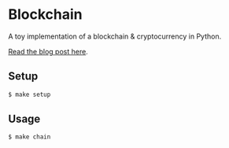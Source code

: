 # Blockchain

A toy implementation of a blockchain & cryptocurrency in Python.  

[Read the blog post here](https://www.adgefficiency.com/blockchain-python/).  


## Setup

```bash
$ make setup
```


## Usage

```bash
$ make chain
```

[](assets/f.png)
